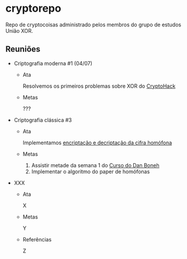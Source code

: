 # cryptorepo

Repo de cryptocoisas administrado pelos membros do grupo de estudos União XOR.

## Reuniões

- Criptografia moderna \#1 (04/07)
  - Ata

    Resolvemos os primeiros problemas sobre XOR do [CryptoHack](https://cryptohack.org)
  - Metas

    ???

- Criptografia clássica \#3
  - Ata

    Implementamos [encriptação e decriptação da cifra homófona](./Cifras%20Clássicas/homófona/homofona.py)
  - Metas
    1. Assistir metade da semana 1 do [Curso do Dan Boneh](https://www.coursera.org/learn/crypto)
    2. Implementar o algoritmo do paper de homófonas

- XXX
  - Ata

    X
  - Metas

    Y
  - Referências

    Z
